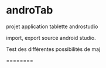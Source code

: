androTab
========

projet application tablette androstudio

import, export source android studio.

Test des différentes possibilités de maj 

========
